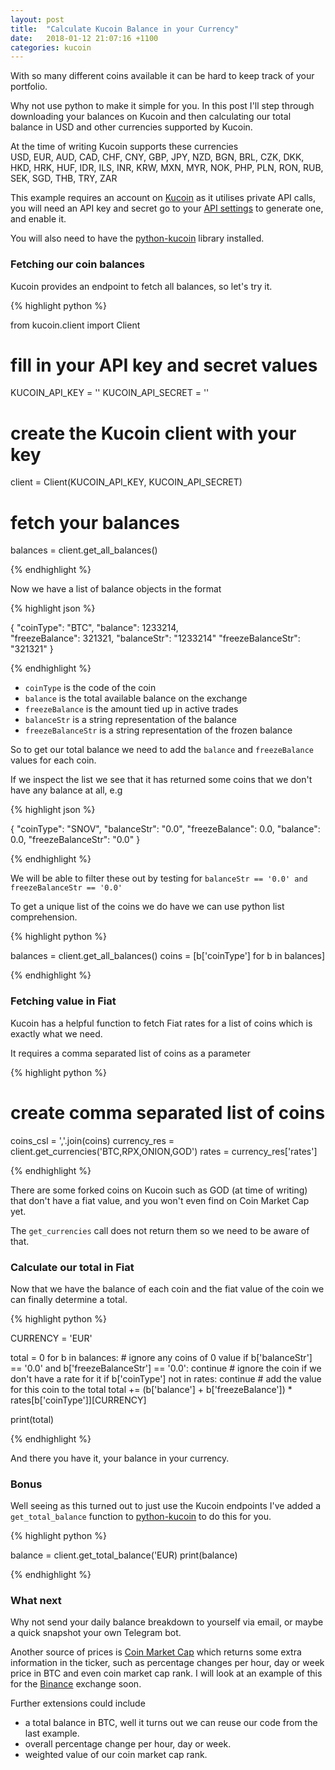 ```yaml
---
layout: post
title:  "Calculate Kucoin Balance in your Currency"
date:   2018-01-12 21:07:16 +1100
categories: kucoin
---
```

With so many different coins available it can be hard to keep track of your portfolio.

Why not use python to make it simple for you. In this post I'll step through downloading your balances on Kucoin
and then calculating our total balance in USD and other currencies supported by Kucoin.

At the time of writing Kucoin supports these currencies      
USD, EUR, AUD, CAD, CHF, CNY, GBP, JPY, NZD, BGN, BRL, CZK, DKK, HKD, HRK, HUF, IDR, ILS, INR, KRW, MXN, MYR, NOK, PHP, PLN, RON, RUB, SEK, SGD, THB, TRY, ZAR

This example requires an account on [Kucoin][kucoin] as it utilises private API calls, you will need an API key and secret
go to your [API settings][kucoin-api-settings] to generate one, and enable it.

You will also need to have the [python-kucoin][python-kucoin] library installed.

### Fetching our coin balances

Kucoin provides an endpoint to fetch all balances, so let's try it.

{% highlight python %}

from kucoin.client import Client

# fill in your API key and secret values
KUCOIN_API_KEY = ''
KUCOIN_API_SECRET = ''

# create the Kucoin client with your key
client = Client(KUCOIN_API_KEY, KUCOIN_API_SECRET)

# fetch your balances
balances = client.get_all_balances()

{% endhighlight %}

Now we have a list of balance objects in the format

{% highlight json %}

{
    "coinType": "BTC",
    "balance": 1233214,  
    "freezeBalance": 321321, 
    "balanceStr": "1233214"
    "freezeBalanceStr": "321321"
}

{% endhighlight %}

- `coinType` is the code of the coin
- `balance` is the total available balance on the exchange
- `freezeBalance` is the amount tied up in active trades
- `balanceStr` is a string representation of the balance
- `freezeBalanceStr` is a string representation of the frozen balance

So to get our total balance we need to add the `balance` and `freezeBalance` values for each coin.

If we inspect the list we see that it has returned some coins that we don't have any balance at all, e.g

{% highlight json %}

{
    "coinType": "SNOV",
    "balanceStr": "0.0",
    "freezeBalance": 0.0,
    "balance": 0.0,
    "freezeBalanceStr": "0.0"
}

{% endhighlight %}

We will be able to filter these out by testing for `balanceStr == '0.0' and freezeBalanceStr == '0.0'`

To get a unique list of the coins we do have we can use python list comprehension.

{% highlight python %}

balances = client.get_all_balances()
coins = [b['coinType'] for b in balances]

{% endhighlight %}

### Fetching value in Fiat

Kucoin has a helpful function to fetch Fiat rates for a list of coins which is exactly what we need.

It requires a comma separated list of coins as a parameter

{% highlight python %}

# create comma separated list of coins

coins_csl = ','.join(coins)
currency_res = client.get_currencies('BTC,RPX,ONION,GOD')
rates = currency_res['rates']

{% endhighlight %}

There are some forked coins on Kucoin such as GOD (at time of writing) that don't have a fiat value, and you
won't even find on Coin Market Cap yet.

The `get_currencies` call does not return them so we need to be aware of that.

### Calculate our total in Fiat

Now that we have the balance of each coin and the fiat value of the coin we can finally determine a total.

{% highlight python %}

CURRENCY = 'EUR'

total = 0
for b in balances:
    # ignore any coins of 0 value
    if b['balanceStr'] == '0.0' and b['freezeBalanceStr'] == '0.0':
        continue
    # ignore the coin if we don't have a rate for it
    if b['coinType'] not in rates:
        continue
    # add the value for this coin to the total
    total += (b['balance'] + b['freezeBalance']) * rates[b['coinType']][CURRENCY]

print(total)

{% endhighlight %}

And there you have it, your balance in your currency.

### Bonus

Well seeing as this turned out to just use the Kucoin endpoints I've added a `get_total_balance` function
to [python-kucoin][python-kucoin] to do this for you.

{% highlight python %}

balance = client.get_total_balance('EUR)
print(balance)

{% endhighlight %}

### What next

Why not send your daily balance breakdown to yourself via email, or maybe a quick snapshot your own Telegram bot.

Another source of prices is [Coin Market Cap][coin-market-cap] which returns some extra information in the ticker, such as percentage changes per hour, day or week
price in BTC and even coin market cap rank. I will look at an example of this for the [Binance][binance] exchange soon.

Further extensions could include
- a total balance in BTC, well it turns out we can reuse our code from the last example.
- overall percentage change per hour, day or week.
- weighted value of our coin market cap rank.


[binance]: https://www.binance.com/?ref=10099792
[kucoin]: https://www.kucoin.com/#/?r=E42cWB
[get_klines]: https://python-binance.readthedocs.io/en/latest/binance.html#binance.client.Client.get_klines
[binance-examples]: https://github.com/sammchardy/python-binance/tree/master/examples
[python-kucoin]: https://github.com/sammchardy/python-kucoin
[coin-market-cap]: https://coinmarketcap.com
[kucoin-api-settings]: <https://www.kucoin.com/#/user/setting/api>